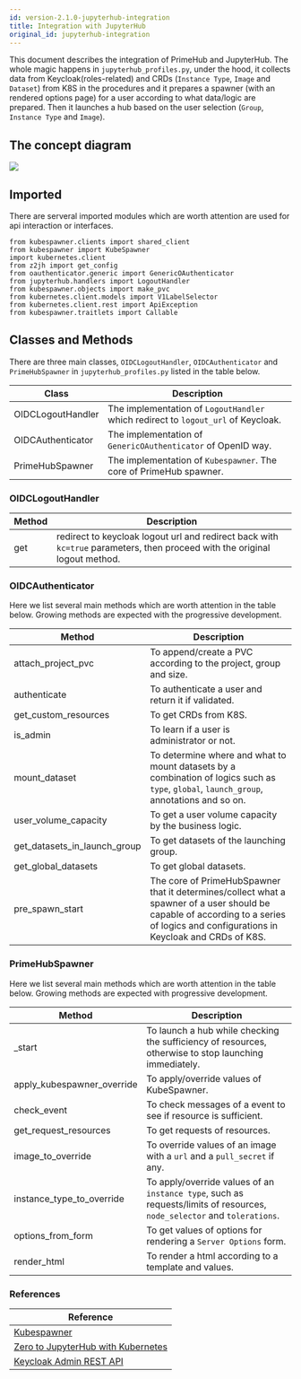 ```yaml
---
id: version-2.1.0-jupyterhub-integration
title: Integration with JupyterHub
original_id: jupyterhub-integration
---
```


This document describes the integration of PrimeHub and JupyterHub. The whole magic happens in `jupyterhub_profiles.py`, under the hood, it collects data from Keycloak(roles-related) and CRDs (`Instance Type`, `Image` and `Dataset`) from K8S in the procedures and it prepares a spawner (with an rendered options page) for a user according to what data/logic are prepared. Then it launches a hub based on the user selection (`Group`, `Instance Type` and `Image`).

## The concept diagram

![](assets/jupyterhub_profiles.png)

## Imported
There are serveral imported modules which are worth attention are used for api interaction or interfaces.
```
from kubespawner.clients import shared_client
from kubespawner import KubeSpawner
import kubernetes.client
from z2jh import get_config
from oauthenticator.generic import GenericOAuthenticator
from jupyterhub.handlers import LogoutHandler
from kubespawner.objects import make_pvc
from kubernetes.client.models import V1LabelSelector
from kubernetes.client.rest import ApiException
from kubespawner.traitlets import Callable
```
## Classes and Methods
There are three main classes, `OIDCLogoutHandler`, `OIDCAuthenticator` and `PrimeHubSpawner` in `jupyterhub_profiles.py` listed in the table below.

Class|Description
-----|---
OIDCLogoutHandler| The implementation of `LogoutHandler` which redirect to `logout_url` of Keycloak.
OIDCAuthenticator| The implementation of  `GenericOAuthenticator` of OpenID way.
PrimeHubSpawner| The implementation of `Kubespawner`. The core of PrimeHub spawner.

### OIDCLogoutHandler
Method|Description
------|-----------
get| redirect to keycloak logout url and redirect back with `kc=true` parameters, then proceed with the original logout method.

### OIDCAuthenticator

Here we list several main methods which are worth attention in the table below. Growing methods are expected with the progressive development.

Method|Description
------|----------
attach_project_pvc| To append/create a PVC according to the project, group and size.
authenticate| To authenticate a user and return it if validated.
get_custom_resources| To get CRDs from K8S.
is_admin| To learn if a user is administrator or not.
mount_dataset| To determine where and what to mount datasets by a combination of logics such as `type`, `global`, `launch_group`, annotations and so on.
user_volume_capacity| To get a user volume capacity by the business logic.
get_datasets_in_launch_group| To get datasets of the launching group.
get_global_datasets| To get global datasets.
pre_spawn_start| The core of PrimeHubSpawner that it determines/collect what a spawner of a user should be capable of according to a series of logics and configurations in Keycloak and CRDs of K8S.

### PrimeHubSpawner
Here we list several main methods which are worth attention in the table below. Growing methods are expected with progressive development.

Method|Description
------|---
_start| To launch a hub while checking the sufficiency of resources, otherwise to stop launching immediately.
apply_kubespawner_override| To apply/override values of KubeSpawner.
check_event| To check messages of a event to see if resource is sufficient.
get_request_resources| To get requests of resources.
image_to_override| To override values of an image with a `url` and a `pull_secret` if any.
instance_type_to_override| To apply/override values of an `instance type`, such as requests/limits of resources, `node_selector` and `tolerations`.
options_from_form| To get values of options for rendering a `Server Options` form.
render_html| To render a html according to a template and values.

### References

Reference|
---|
[Kubespawner](https://github.com/jupyterhub/kubespawner)|
[Zero to JupyterHub with Kubernetes](https://zero-to-jupyterhub.readthedocs.io/en/latest/)|
[Keycloak Admin REST API](https://www.keycloak.org/docs-api/6.0/rest-api/index.html)|